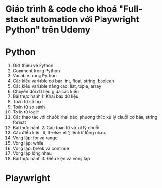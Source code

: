 # Giáo trình & code cho khoá "Full-stack automation với Playwright Python" trên Udemy

# Python
1. Giới thiệu về Python
1. Comment trong Python
1. Variable trong Python
1. Các kiểu variable cơ bản: int, float, string, boolean
1. Các kiểu variable nâng cao: list, tuple, array
1. Chuyển đổi dữ liệu giữa các kiểu
1. Bài thực hành 1: Khai báo dữ liệu
1. Toán tử số học
1. Toán tử so sánh
1. Toán tử logic
1. Các thao tác với chuỗi: khai báo, phương thức xử lý chuỗi cơ bản, string format
1. Bài thực hành 2: Các toán tử và xử lý chuỗi
1. Câu điều kiện: if, if-else, elif; lệnh if lồng nhau.
1. Vòng lặp: for và range
1. Vòng lặp: while
1. Vòng lặp: break và continue
1. Vòng lặp lồng nhau
1. Bài thực hành 3: Điều kiện và vòng lặp

# Playwright